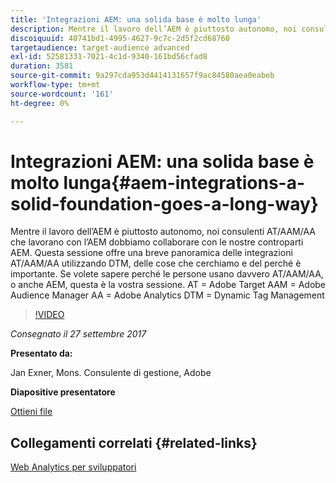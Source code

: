 ```yaml
---
title: 'Integrazioni AEM: una solida base è molto lunga'
description: Mentre il lavoro dell’AEM è piuttosto autonomo, noi consulenti AT/AAM/AA che lavorano con l’AEM dobbiamo collaborare con le nostre controparti AEM. Questa sessione offre una breve panoramica delle integrazioni AT/AAM/AA utilizzando DTM, delle cose che cerchiamo e del perché è importante.
discoiquuid: 40741bd1-4995-4627-9c7c-2d5f2cd68760
targetaudience: target-audience advanced
exl-id: 52581331-7021-4c1d-9340-161bd56cfad8
duration: 3581
source-git-commit: 9a297cda953d4414131657f9ac84580aea0eabeb
workflow-type: tm+mt
source-wordcount: '161'
ht-degree: 0%

---
```


# Integrazioni AEM: una solida base è molto lunga{#aem-integrations-a-solid-foundation-goes-a-long-way}

Mentre il lavoro dell’AEM è piuttosto autonomo, noi consulenti AT/AAM/AA che lavorano con l’AEM dobbiamo collaborare con le nostre controparti AEM. Questa sessione offre una breve panoramica delle integrazioni AT/AAM/AA utilizzando DTM, delle cose che cerchiamo e del perché è importante. Se volete sapere perché le persone usano davvero AT/AAM/AA, o anche AEM, questa è la vostra sessione.   AT = Adobe Target AAM = Adobe Audience Manager AA = Adobe Analytics DTM = Dynamic Tag Management

>[!VIDEO](https://video.tv.adobe.com/v/19833/?quality=9)

*Consegnato il 27 settembre 2017*

**Presentato da:**

Jan Exner, Mons. Consulente di gestione, Adobe

**Diapositive presentatore**

[Ottieni file](assets/170927-aem-gems-integrations.pdf)

## Collegamenti correlati {#related-links}

[Web Analytics per sviluppatori](https://webanalyticsfordevelopers.com/)

<!--
[Get back to the Overview](https://helpx.adobe.com/it/experience-manager/kt/eseminars/gems/aem-index.html)
-->

